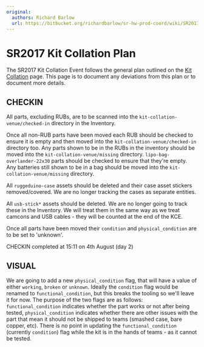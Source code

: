 ```yaml
---
original:
  authors: Richard Barlow
  url: https://bitbucket.org/richardbarlow/sr-hw-prod-coord/wiki/SR2017%20Kit%20Collation%20Plan
---
```

# SR2017 Kit Collation Plan

The SR2017 Kit Collation Event follows the general plan outlined on the [Kit Collation](/hw-prod-coord/Kit_Collation) page. This page is to document any deviations from this plan or to document more details.

## CHECKIN

All parts, excluding RUBs, are to be scanned into the `kit-collation-venue/checked-in` directory in the Inventory.

Once all non-RUB parts have been moved each RUB should be checked to ensure it is empty and then moved into the `kit-collation-venue/checked-in` directory too. Any parts shown to be in the RUBs in the inventory should be moved into the `kit-collation-venue/missing` directory. `lipo-bag-overlander-22x30` parts should be checked to ensure that they're empty. Any batteries still shown to be in a bag should be moved into the `kit-collation-venue/missing` directory.

All `ruggeduino-case` assets should be deleted and their case asset stickers removed/covered. We are no longer tracking the cases as separate entities.

All `usb-stick*` assets should be deleted. We are no longer going to track these in the Inventory. We will treat them in the same way as we treat camcons and USB cables - they will be counted at the end of the KCE.

Once all parts have been moved their `condition` and `physical_condition` are to be set to 'unknown'.

CHECKIN completed at 15:11 on 4th August (day 2)

## VISUAL

We are going to add a new `physical_condition` flag, that will have a value of either `working`, `broken` or `unknown`. Ideally the `condition` flag would be renamed to `functional_condition`, but this breaks the tooling so we'll leave it for now. The purpose of the two flags are as follows: `functional_condition` indicates whether the part works or not after being tested, `physical_condition` indicates whether there are other issues with the part that mean it should not be shipped to teams (smashed case, bare copper, etc). There is no point in updating the `functional_condition` (currently `condition`) flag while the kit is in the hands of teams - as it cannot be tested.
